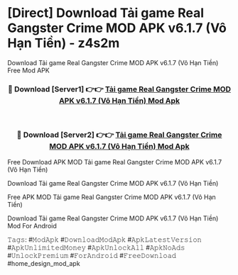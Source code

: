 # [Direct] Download Tải game Real Gangster Crime MOD APK v6.1.7 (Vô Hạn Tiền) - z4s2m
Download Tải game Real Gangster Crime MOD APK v6.1.7 (Vô Hạn Tiền) Free Mod APK

<div align="center">
<h3>🔴 Download [Server1] 👉👉 <a href="https://apk-comot.site?title=Tải_game_Real_Gangster_Crime_MOD_APK_v6.1.7_(Vô_Hạn_Tiền)">Tải game Real Gangster Crime MOD APK v6.1.7 (Vô Hạn Tiền) Mod Apk</a></h3><br>

<h3>🔴 Download [Server2] 👉👉 <a href="https://apk-comot.site?title=Tải_game_Real_Gangster_Crime_MOD_APK_v6.1.7_(Vô_Hạn_Tiền)">Tải game Real Gangster Crime MOD APK v6.1.7 (Vô Hạn Tiền) Mod Apk</a></h3>
</div>


Free Download APK MOD Tải game Real Gangster Crime MOD APK v6.1.7 (Vô Hạn Tiền)

Download Tải game Real Gangster Crime MOD APK v6.1.7 (Vô Hạn Tiền) 

Free APK MOD Tải game Real Gangster Crime MOD APK v6.1.7 (Vô Hạn Tiền) 

Download Tải game Real Gangster Crime MOD APK v6.1.7 (Vô Hạn Tiền) Mod For Android

𝚃𝚊𝚐𝚜: #𝙼𝚘𝚍𝙰𝚙𝚔 #𝙳𝚘𝚠𝚗𝚕𝚘𝚊𝚍𝙼𝚘𝚍𝙰𝚙𝚔 #𝙰𝚙𝚔𝙻𝚊𝚝𝚎𝚜𝚝𝚅𝚎𝚛𝚜𝚒𝚘𝚗 #𝙰𝚙𝚔𝚄𝚗𝚕𝚒𝚖𝚒𝚝𝚎𝚍𝙼𝚘𝚗𝚎𝚢 #𝙰𝚙𝚔𝚄𝚗𝚕𝚘𝚌𝚔𝙰𝚕𝚕 #𝙰𝚙𝚔𝙽𝚘𝙰𝚍𝚜 #𝚄𝚗𝚕𝚘𝚌𝚔𝙿𝚛𝚎𝚖𝚒𝚞𝚖 #𝙵𝚘𝚛𝙰𝚗𝚍𝚛𝚘𝚒𝚍 #𝙵𝚛𝚎𝚎𝙳𝚘𝚠𝚗𝚕𝚘𝚊𝚍 #home_design_mod_apk